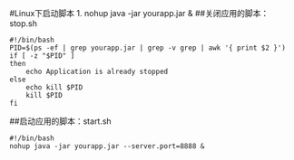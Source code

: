 #Linux下启动脚本
    1. nohup java -jar yourapp.jar &
##关闭应用的脚本：stop.sh
```text
#!/bin/bash
PID=$(ps -ef | grep yourapp.jar | grep -v grep | awk '{ print $2 }')
if [ -z "$PID" ]
then
    echo Application is already stopped
else
    echo kill $PID
    kill $PID
fi
```
##启动应用的脚本：start.sh
```text
#!/bin/bash
nohup java -jar yourapp.jar --server.port=8888 &
```
    